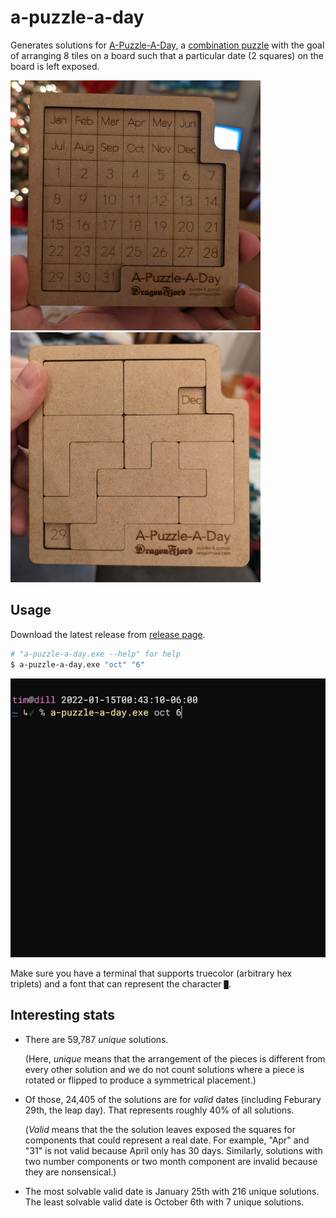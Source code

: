 # a-puzzle-a-day

Generates solutions for [A-Puzzle-A-Day](https://www.dragonfjord.com/product/a-puzzle-a-day/), a
[combination puzzle](https://en.wikipedia.org/wiki/Combination_puzzle) with the goal of arranging 8
tiles on a board such that a particular date (2 squares) on the board is left exposed.

![the board, unsolved](docs/unsolved.jpg)
![a solution](docs/solve.jpg)

## Usage

Download the latest release from [release page](https://github.com/t-mart/a-puzzle-a-day/releases).

```sh
# "a-puzzle-a-day.exe --help" for help
$ a-puzzle-a-day.exe "oct" "6"
```

![printing solutions](docs/demo.gif)

Make sure you have a terminal that supports truecolor (arbitrary hex triplets) and a font that can
represent the character [`█`](https://www.compart.com/en/unicode/U+2588).

## Interesting stats

- There are 59,787 *unique* solutions.

  (Here, *unique* means that the arrangement of the pieces is different from every other solution
  and we do not count solutions where a piece is rotated or flipped to produce a symmetrical
  placement.)

- Of those, 24,405 of the solutions are for *valid* dates (including Feburary 29th, the leap day).
  That represents roughly 40% of all solutions.

  (*Valid* means that the the solution leaves exposed the squares for components that could
  represent a real date. For example, "Apr" and "31" is not valid because April only has 30 days.
  Similarly, solutions with two number components or two month component are invalid because they
  are nonsensical.)

- The most solvable valid date is January 25th with 216 unique solutions. The least solvable
  valid date is October 6th with 7 unique solutions.
